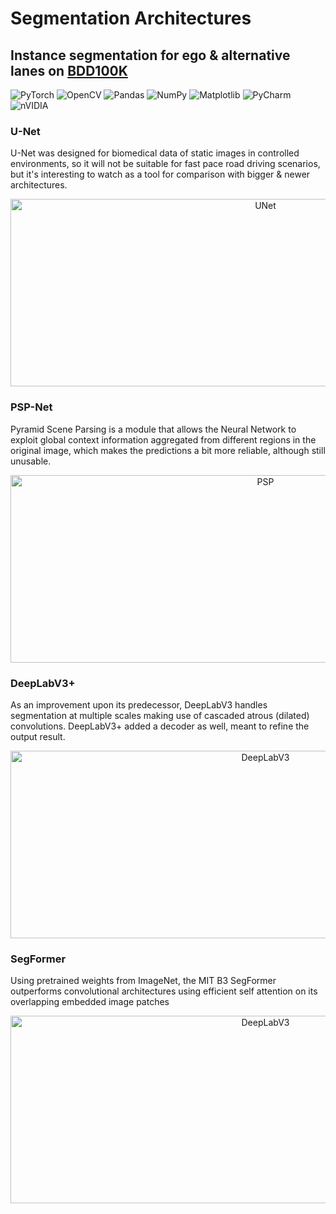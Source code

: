 # Segmentation Architectures

## Instance segmentation for ego & alternative lanes on [BDD100K](https://www.bdd100k.com/)

![PyTorch](https://img.shields.io/badge/PyTorch-%23EE4C2C.svg?style=for-the-badge&logo=PyTorch&logoColor=white) ![OpenCV](https://img.shields.io/badge/opencv-%23white.svg?style=for-the-badge&logo=opencv&logoColor=white) ![Pandas](https://img.shields.io/badge/pandas-%23150458.svg?style=for-the-badge&logo=pandas&logoColor=white) ![NumPy](https://img.shields.io/badge/numpy-%23013243.svg?style=for-the-badge&logo=numpy&logoColor=white) ![Matplotlib](https://img.shields.io/badge/Matplotlib-%23ffffff.svg?style=for-the-badge&logo=Matplotlib&logoColor=black) ![PyCharm](https://img.shields.io/badge/pycharm-143?style=for-the-badge&logo=pycharm&logoColor=black&color=black&labelColor=green) ![nVIDIA](https://img.shields.io/badge/nVIDIA-%2376B900.svg?style=for-the-badge&logo=nVIDIA&logoColor=white)

### U-Net

U-Net was designed for biomedical data of static images in controlled environments, so it will not be suitable for fast pace road driving scenarios, but it's interesting to watch as a tool for comparison with bigger & newer architectures.

<p align="center">
  <img src="https://thumbs.gfycat.com/HandmadeShorttermAsiandamselfly-size_restricted.gif" alt="UNet" width="800" height="300">
</p>

### PSP-Net

Pyramid Scene Parsing is a module that allows the Neural Network to exploit global context information aggregated from different regions in the original image, which makes the predictions a bit more reliable, although still unusable.

<p align="center">
  <img src="https://thumbs.gfycat.com/DisloyalUnlinedAnaconda-size_restricted.gif" alt="PSP" width="800" height="300">
</p>

### DeepLabV3+

As an improvement upon its predecessor, DeepLabV3 handles segmentation at multiple scales making use of cascaded atrous (dilated) convolutions. DeepLabV3+ added a decoder as well, meant to refine the output result. 

<p align="center">
  <img src="https://thumbs.gfycat.com/ApprehensiveVacantCockroach-size_restricted.gif" alt="DeepLabV3" width="800" height="300">
</p>

### SegFormer

Using pretrained weights from ImageNet, the MIT B3 SegFormer outperforms convolutional architectures using efficient self attention on its overlapping embedded image patches

<p align="center">
  <img src="https://thumbs.gfycat.com/ForkedEducatedDragon-size_restricted.gif" alt="DeepLabV3" width="800" height="300">
</p>
